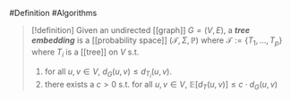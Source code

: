 #Definition #Algorithms 

> [!definition]
> Given an undirected [[graph]] $G=(V,E)$, a ***tree embedding*** is a [[probability space]] $(\mathcal{T},\Sigma,\mathbb{P})$ where $\mathcal{T}:=\{ T_{1},\dots,T_{p} \}$ where $T_{i}$ is a [[tree]] on $V$ s.t.
> 1. for all $u,v\in V$, $d_{G}(u,v)\leq d_{T_{i}}(u,v)$.
> 2. there exists a $c>0$ s.t. for all $u,v\in V$, $\mathbb{E}[d_{T}(u,v)]\leq c\cdot d_{G}(u,v)$